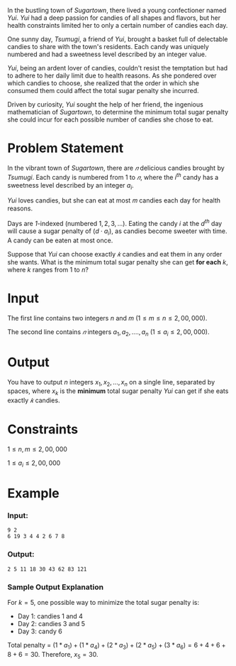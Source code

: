 In the bustling town of *Sugartown*, there lived a young confectioner named *Yui*. *Yui* had a deep passion for candies of all shapes and flavors, but her health constraints limited her to only a certain number of candies each day.

One sunny day, *Tsumugi*, a friend of *Yui*, brought a basket full of delectable candies to share with the town's residents. Each candy was uniquely numbered and had a sweetness level described by an integer value.

*Yui*, being an ardent lover of candies, couldn't resist the temptation but had to adhere to her daily limit due to health reasons. As she pondered over which candies to choose, she realized that the order in which she consumed them could affect the total sugar penalty she incurred.

Driven by curiosity, *Yui* sought the help of her friend, the ingenious mathematician of *Sugartown*, to determine the minimum total sugar penalty she could incur for each possible number of candies she chose to eat.

# Problem Statement

In the vibrant town of *Sugartown*, there are $𝑛$ delicious candies brought by *Tsumugi*. Each candy is numbered from $1$ to $𝑛$, where the $i^{th}$ candy has a sweetness level described by an integer $a_i$.

*Yui* loves candies, but she can eat at most 𝑚 candies each day for health reasons.

Days are *1*-indexed (numbered $1,2,3,...$). Eating the candy $i$ at the $d^{th}$ day will cause a sugar penalty of $(d \cdot a_i)$, as candies become sweeter with time. A candy can be eaten at most once.

Suppose that *Yui* can choose exactly $𝑘$ candies and eat them in any order she wants. What is the minimum total sugar penalty she can get **for each** $k$, where $k$ ranges from $1$ to $n$?

# Input

The first line contains two integers $n$ and $m$ $(1 \leq m \leq n \leq 2,00,000)$.

The second line contains $𝑛$ integers $a_1, a_2, ...., a_n$ $(1 \leq a_i \leq 2,00,000)$.

# Output

You have to output $n$ integers $x_1, x_2, ..., x_n$ on a single line, separated by spaces, where $x_k$ is the **minimum** total sugar penalty *Yui* can get if she eats exactly $𝑘$ candies.

# Constraints

$1 \leq n, m \leq 2,00,000$

$1 \leq a_i \leq 2,00,000$

# Example

### Input:

```
9 2
6 19 3 4 4 2 6 7 8
```

### Output:
```
2 5 11 18 30 43 62 83 121
```

### Sample Output Explanation

For $k = 5$, one possible way to minimize the total sugar penalty is:

* Day 1: candies $1$ and $4$
* Day 2: candies $3$ and $5$
* Day 3: candy $6$

Total penalty = $(1 * a_1) + (1 * a_4) + (2 * a_3) + (2 * a_5) + (3 * a_6) = 6 + 4 + 6 + 8 + 6 = 30$. Therefore, $x_5 = 30$.